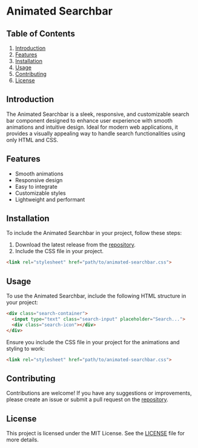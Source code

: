 # Animated Searchbar

## Table of Contents
1. [Introduction](#introduction)
2. [Features](#features)
3. [Installation](#installation)
4. [Usage](#usage)
6. [Contributing](#contributing)
7. [License](#license)

## Introduction
The Animated Searchbar is a sleek, responsive, and customizable search bar component designed to enhance user experience with smooth animations and intuitive design. Ideal for modern web applications, it provides a visually appealing way to handle search functionalities using only HTML and CSS.

## Features
- Smooth animations
- Responsive design
- Easy to integrate
- Customizable styles
- Lightweight and performant

## Installation
To include the Animated Searchbar in your project, follow these steps:

1. Download the latest release from the [repository](#).
2. Include the CSS file in your project.

```html
<link rel="stylesheet" href="path/to/animated-searchbar.css">
```

## Usage
To use the Animated Searchbar, include the following HTML structure in your project:

```html
<div class="search-container">
  <input type="text" class="search-input" placeholder="Search...">
  <div class="search-icon"></div>
</div>
```

Ensure you include the CSS file in your project for the animations and styling to work:

```html
<link rel="stylesheet" href="path/to/animated-searchbar.css">
```

## Contributing
Contributions are welcome! If you have any suggestions or improvements, please create an issue or submit a pull request on the [repository](#).

## License
This project is licensed under the MIT License. See the [LICENSE](LICENSE) file for more details.
